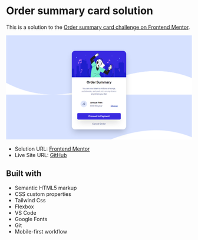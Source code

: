 <h1>Order summary card solution</h1>

This is a solution to the [Order summary card challenge on Frontend Mentor](https://www.frontendmentor.io/challenges/order-summary-component-QlPmajDUj). 


<img src="images/site-image.png"></img>



- Solution URL: [Frontend Mentor]()
- Live Site URL: [GitHub]()



<h2>Built with</h2>

- Semantic HTML5 markup
- CSS custom properties
- Tailwind Css
- Flexbox
- VS Code
- Google Fonts
- Git
- Mobile-first workflow


